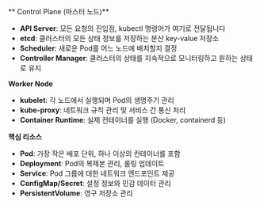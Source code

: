 **
Control Plane (마스터 노드)**

- **API Server**: 모든 요청의 진입점, kubectl 명령어가 여기로 전달됩니다
- **etcd**: 클러스터의 모든 상태 정보를 저장하는 분산 key-value 저장소
- **Scheduler**: 새로운 Pod를 어느 노드에 배치할지 결정
- **Controller Manager**: 클러스터의 상태를 지속적으로 모니터링하고 원하는 상태로 유지

**Worker Node**

- **kubelet**: 각 노드에서 실행되며 Pod의 생명주기 관리
- **kube-proxy**: 네트워크 규칙 관리 및 서비스 간 통신 처리
- **Container Runtime**: 실제 컨테이너를 실행 (Docker, containerd 등)

**핵심 리소스**

- **Pod**: 가장 작은 배포 단위, 하나 이상의 컨테이너를 포함
- **Deployment**: Pod의 복제본 관리, 롤링 업데이트
- **Service**: Pod 그룹에 대한 네트워크 엔드포인트 제공
- **ConfigMap/Secret**: 설정 정보와 민감 데이터 관리
- **PersistentVolume**: 영구 저장소 관리
